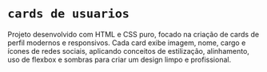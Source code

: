 # **`cards de usuarios`**
Projeto desenvolvido com HTML e CSS puro, focado na criação de cards de perfil modernos e responsivos. Cada card exibe imagem, nome, cargo e ícones de redes sociais, aplicando conceitos de estilização, alinhamento, uso de flexbox e sombras para criar um design limpo e profissional.

